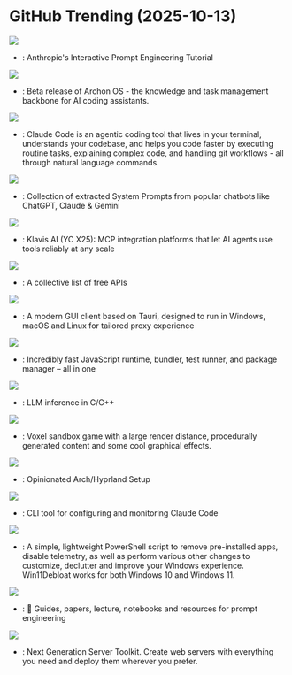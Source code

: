 # GitHub Trending (2025-10-13)

![](https://img.shields.io/badge/Jupyter%20Notebook-New%20618-green?style=flat-square&logo=appveyor)
- [](https://github.comundefined): Anthropic's Interactive Prompt Engineering Tutorial

![](https://img.shields.io/badge/Python-New%2037-green?style=flat-square&logo=appveyor)
- [](https://github.comundefined): Beta release of Archon OS - the knowledge and task management backbone for AI coding assistants.

![](https://img.shields.io/badge/TypeScript-New%201-green?style=flat-square&logo=appveyor)
- [](https://github.comundefined): Claude Code is an agentic coding tool that lives in your terminal, understands your codebase, and helps you code faster by executing routine tasks, explaining complex code, and handling git workflows - all through natural language commands.

![](https://img.shields.io/badge/JavaScript-New%20131-green?style=flat-square&logo=appveyor)
- [](https://github.comundefined): Collection of extracted System Prompts from popular chatbots like ChatGPT, Claude & Gemini

![](https://img.shields.io/badge/Python-New%20217-green?style=flat-square&logo=appveyor)
- [](https://github.comundefined): Klavis AI (YC X25): MCP integration platforms that let AI agents use tools reliably at any scale

![](https://img.shields.io/badge/Python-New%20396-green?style=flat-square&logo=appveyor)
- [](https://github.comundefined): A collective list of free APIs

![](https://img.shields.io/badge/TypeScript-New%20114-green?style=flat-square&logo=appveyor)
- [](https://github.comundefined): A modern GUI client based on Tauri, designed to run in Windows, macOS and Linux for tailored proxy experience

![](https://img.shields.io/badge/Zig-New%20199-green?style=flat-square&logo=appveyor)
- [](https://github.comundefined): Incredibly fast JavaScript runtime, bundler, test runner, and package manager – all in one

![](https://img.shields.io/badge/C%2B%2B-New%20117-green?style=flat-square&logo=appveyor)
- [](https://github.comundefined): LLM inference in C/C++

![](https://img.shields.io/badge/Zig-New%20324-green?style=flat-square&logo=appveyor)
- [](https://github.comundefined): Voxel sandbox game with a large render distance, procedurally generated content and some cool graphical effects.

![](https://img.shields.io/badge/Shell-New%20263-green?style=flat-square&logo=appveyor)
- [](https://github.comundefined): Opinionated Arch/Hyprland Setup

![](https://img.shields.io/badge/JavaScript-New%20394-green?style=flat-square&logo=appveyor)
- [](https://github.comundefined): CLI tool for configuring and monitoring Claude Code

![](https://img.shields.io/badge/PowerShell-New%20451-green?style=flat-square&logo=appveyor)
- [](https://github.comundefined): A simple, lightweight PowerShell script to remove pre-installed apps, disable telemetry, as well as perform various other changes to customize, declutter and improve your Windows experience. Win11Debloat works for both Windows 10 and Windows 11.

![](https://img.shields.io/badge/MDX-New%20264-green?style=flat-square&logo=appveyor)
- [](https://github.comundefined): 🐙 Guides, papers, lecture, notebooks and resources for prompt engineering

![](https://img.shields.io/badge/TypeScript-New%2041-green?style=flat-square&logo=appveyor)
- [](https://github.comundefined): Next Generation Server Toolkit. Create web servers with everything you need and deploy them wherever you prefer.

